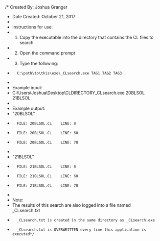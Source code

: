 /* Created By:       Joshua Granger
* Date Created:     October 21, 2017
* 
* Instructions for use:
*   1. Copy the executable into the directory that contains the CL files to search
*   2. Open the command prompt
*   3. Type the following:
*       C:\path\to\this\exe\_CLsearch.exe TAG1 TAG2 TAG3
*       
* Example input:
*   C:\Users\Joshua\Desktop\CLDIRECTORY\_CLsearch.exe 20BLSOL 21BLSOL
*   
* Example output:
*   "20BLSOL"
*       FILE: 20BLSOL.CL    LINE: 8
*       FILE: 20BLSOL.CL    LINE: 60
*       FILE: 20BLSOL.CL    LINE: 78
*          
*   "21BLSOL"
*       FILE: 21BLSOL.CL    LINE: 8
*       FILE: 21BLSOL.CL    LINE: 60
*       FILE: 21BLSOL.CL    LINE: 78
*          
* Note:
*   The results of this search are also logged into a file named _CLsearch.txt
*       _CLsearch.txt is created in the same directory as _CLsearch.exe
*       _CLsearch.txt is OVERWRITTEN every time this application is executed*/
